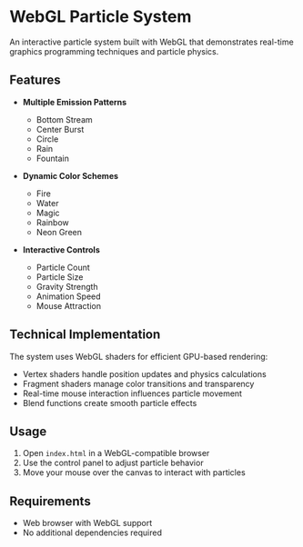 # WebGL Particle System

An interactive particle system built with WebGL that demonstrates real-time graphics programming techniques and particle physics.

## Features

- **Multiple Emission Patterns**
  - Bottom Stream
  - Center Burst
  - Circle
  - Rain
  - Fountain

- **Dynamic Color Schemes**
  - Fire
  - Water
  - Magic
  - Rainbow
  - Neon Green

- **Interactive Controls**
  - Particle Count
  - Particle Size
  - Gravity Strength
  - Animation Speed
  - Mouse Attraction

## Technical Implementation

The system uses WebGL shaders for efficient GPU-based rendering:
- Vertex shaders handle position updates and physics calculations
- Fragment shaders manage color transitions and transparency
- Real-time mouse interaction influences particle movement
- Blend functions create smooth particle effects

## Usage

1. Open `index.html` in a WebGL-compatible browser
2. Use the control panel to adjust particle behavior
3. Move your mouse over the canvas to interact with particles

## Requirements

- Web browser with WebGL support
- No additional dependencies required
